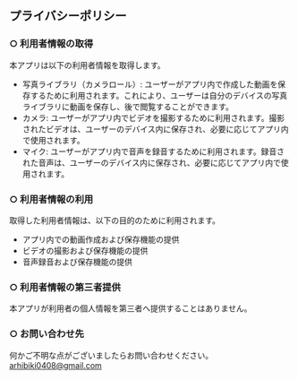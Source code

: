 ## プライバシーポリシー

### ○ 利用者情報の取得
本アプリは以下の利用者情報を取得します。

- 写真ライブラリ（カメラロール）: ユーザーがアプリ内で作成した動画を保存するために利用されます。これにより、ユーザーは自分のデバイスの写真ライブラリに動画を保存し、後で閲覧することができます。
- カメラ: ユーザーがアプリ内でビデオを撮影するために利用されます。撮影されたビデオは、ユーザーのデバイス内に保存され、必要に応じてアプリ内で使用されます。
- マイク: ユーザーがアプリ内で音声を録音するために利用されます。録音された音声は、ユーザーのデバイス内に保存され、必要に応じてアプリ内で使用されます。

### ○ 利用者情報の利用
取得した利用者情報は、以下の目的のために利用されます。

- アプリ内での動画作成および保存機能の提供
- ビデオの撮影および保存機能の提供
- 音声録音および保存機能の提供

### ○ 利用者情報の第三者提供
本アプリが利用者の個人情報を第三者へ提供することはありません。

### ○ お問い合わせ先
何かご不明な点がございましたらお問い合わせください。
arhibiki0408@gmail.com

